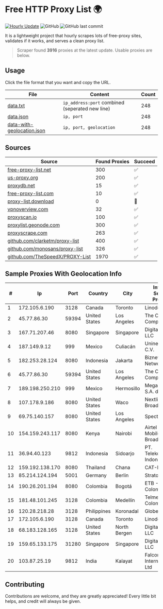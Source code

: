 
# Free HTTP Proxy List 🌍

[![Hourly Update](https://github.com/mertguvencli/http-proxy-list/actions/workflows/main.yml/badge.svg?branch=main)](https://github.com/mertguvencli/http-proxy-list/actions/workflows/main.yml)
![GitHub](https://img.shields.io/github/license/mertguvencli/http-proxy-list)
![GitHub last commit](https://img.shields.io/github/last-commit/mertguvencli/http-proxy-list)

It is a lightweight project that hourly scrapes lots of free-proxy sites, validates if it works, and serves a clean proxy list.


> Scraper found **3916** proxies at the latest update. Usable proxies are below.

## Usage

Click the file format that you want and copy the URL.


|File|Content|Count|
|----|-------|-----|
|[data.txt](https://raw.githubusercontent.com/mertguvencli/http-proxy-list/main/proxy-list/data.txt)|`ip_address:port` combined (seperated new line)|248|
|[data.json](https://raw.githubusercontent.com/mertguvencli/http-proxy-list/main/proxy-list/data.json)|`ip, port`|248|
|[data-with-geolocation.json](https://raw.githubusercontent.com/mertguvencli/http-proxy-list/main/proxy-list/data-with-geolocation.json)|`ip, port, geolocation`|248|

## Sources

|Source|Found Proxies|Succeed|
|------|-------------|-------|
|[free-proxy-list.net](https://free-proxy-list.net)|300|✅|
|[us-proxy.org](https://www.us-proxy.org)|200|✅|
|[proxydb.net](http://proxydb.net)|15|✅|
|[free-proxy-list.com](https://free-proxy-list.com/?page=&port=&type%5B%5D=http&type%5B%5D=https&up_time=0&search=Search)|10|✅|
|[proxy-list.download](https://www.proxy-list.download/HTTP)|0|🚫|
|[vpnoverview.com](https://vpnoverview.com/privacy/anonymous-browsing/free-proxy-servers)|32|✅|
|[proxyscan.io](https://www.proxyscan.io)|100|✅|
|[proxylist.geonode.com](https://proxylist.geonode.com/api/proxy-list?limit=300&page=1&sort_by=lastChecked&sort_type=desc&protocols=http,https)|300|✅|
|[proxyscrape.com](https://api.proxyscrape.com/v2/?request=displayproxies&protocol=http&timeout=10000&country=all&ssl=all&anonymity=all)|263|✅|
|[github.com/clarketm/proxy-list](https://raw.githubusercontent.com/clarketm/proxy-list/master/proxy-list-raw.txt)|400|✅|
|[github.com/monosans/proxy-list](https://raw.githubusercontent.com/monosans/proxy-list/main/proxies/http.txt)|326|✅|
|[github.com/TheSpeedX/PROXY-List](https://raw.githubusercontent.com/TheSpeedX/PROXY-List/master/http.txt)|1970|✅|


## Sample Proxies With Geolocation Info

|#|Ip|Port|Country|City|Internet Service Provider|
|-|--|----|-------|----|-------------------------|
|1|172.105.6.190|3128|Canada|Toronto|Linode, LLC|
|2|45.77.86.30|59394|United States|Los Angeles|The Constant Company|
|3|167.71.207.46|8080|Singapore|Singapore|DigitalOcean, LLC|
|4|187.149.9.12|999|Mexico|Culiacán|Uninet S.A. de C.V.|
|5|182.253.28.124|8080|Indonesia|Jakarta|Biznet Networks|
|6|45.77.86.30|59394|United States|Los Angeles|The Constant Company|
|7|189.198.250.210|999|Mexico|Hermosillo|Mega Cable, S.A. de C.V.|
|8|107.178.9.186|8080|United States|Waco|Nextlink Broadband|
|9|69.75.140.157|8080|United States|Los Angeles|Spectrum|
|10|154.159.243.117|8080|Kenya|Nairobi|Airtel KE Mobile Broadband|
|11|36.94.40.123|9812|Indonesia|Sidoarjo|PT. Telekomunikasi Indonesia|
|12|159.192.138.170|8080|Thailand|Chana|CAT-BB|
|13|85.214.124.194|5001|Germany|Berlin|Strato AG|
|14|190.26.201.194|8080|Colombia|Bogotá|ETB - Colombia|
|15|181.48.101.245|3128|Colombia|Medellín|Telmex Colombia S.A.|
|16|120.28.218.28|3128|Philippines|Koronadal|Globe Telecom|
|17|172.105.6.190|3128|Canada|Toronto|Linode, LLC|
|18|68.183.128.165|3128|United States|North Bergen|DigitalOcean, LLC|
|19|159.65.133.175|31280|Singapore|Singapore|DigitalOcean, LLC|
|20|103.87.25.19|9812|India|Kalayat|Falconet Internet Pvt. Ltd|



## Contributing

Contributions are welcome, and they are greatly appreciated! Every
little bit helps, and credit will always be given.

